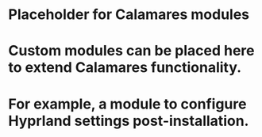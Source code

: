 # Placeholder for Calamares modules
# Custom modules can be placed here to extend Calamares functionality.
# For example, a module to configure Hyprland settings post-installation.
